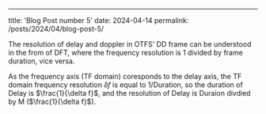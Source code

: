 ---
title: 'Blog Post number 5'
date: 2024-04-14
permalink: /posts/2024/04/blog-post-5/


The resolution of delay and doppler in OTFS' DD frame can be understood in the from of DFT, where the frequency resolution is 1 divided by frame duration, vice versa. 

As the frequency axis (TF domain) coresponds to the delay axis, the TF domain frequency resolution $\delta f$ is equal to  1/Duration, so the duration of Delay is $\frac{1}{\delta f}$, and the resolution of Delay is Duraion divdied by M ($\frac{1}{\delta f}$).
